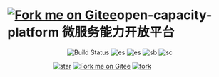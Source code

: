 # [![Fork me on Gitee](https://gitee.com/owenwangwen/open-capacity-platform/widgets/widget_5.svg)](https://gitee.com/owenwangwen/open-capacity-platform)open-capacity-platform 微服务能力开放平台 

<p align="center"> 
 <img src="https://img.shields.io/circleci/project/vuejs/vue/dev.svg" alt="Build Status">
 <img src="https://img.shields.io/badge/easyweb%20-green.svg" alt="es"/>
 <img src="https://img.shields.io/badge/elasticsearch%20-6.5.4-green.svg" alt="es"/>
 <img src="https://img.shields.io/badge/Spring%20Boot-2.1.16.RELEASE-blue.svg" alt="sb">
 <img src="https://img.shields.io/badge/Spring%20Cloud-Greenwich.SR6.RELEASE-blue.svg" alt="sc">
</p>



&emsp;&emsp;&emsp;&emsp;&emsp;&emsp;&emsp;
[![star](https://gitee.com/owenwangwen/open-capacity-platform/badge/star.svg?theme=white)](https://gitee.com/owenwangwen/open-capacity-platform/stargazers)
[![Fork me on Gitee](https://gitee.com/owenwangwen/open-capacity-platform/widgets/widget_6.svg)](https://gitee.com/owenwangwen/open-capacity-platform)
[![fork](https://gitee.com/owenwangwen/open-capacity-platform/badge/fork.svg?theme=white)](https://gitee.com/owenwangwen/open-capacity-platform/members)

